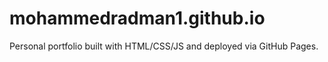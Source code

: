 # mohammedradman1.github.io
Personal portfolio built with HTML/CSS/JS and deployed via GitHub Pages.
